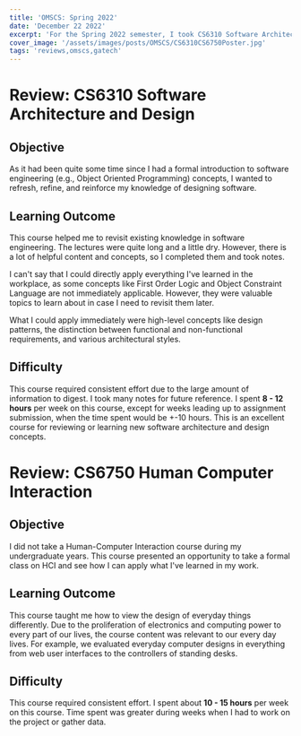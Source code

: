 ```yaml
---
title: 'OMSCS: Spring 2022'
date: 'December 22 2022'
excerpt: 'For the Spring 2022 semester, I took CS6310 Software Architecture and Design and CS6750 Human Computer Interaction. Here is my review for these courses.'
cover_image: '/assets/images/posts/OMSCS/CS6310CS6750Poster.jpg'
tags: 'reviews,omscs,gatech'
---
```

# Review: CS6310 Software Architecture and Design
## Objective
As it had been quite some time since I had a formal introduction to software engineering (e.g., Object Oriented Programming) concepts, I wanted to refresh, refine, and reinforce my knowledge of designing software.
## Learning Outcome
This course helped me to revisit existing knowledge in software engineering. The lectures were quite long and a little dry. However, there is a lot of helpful content and concepts, so I completed them and took notes.

I can't say that I could directly apply everything I've learned in the workplace, as some concepts like First Order Logic and Object Constraint Language are not immediately applicable. However, they were valuable topics to learn about in case I need to revisit them later. 

What I could apply immediately were high-level concepts like design patterns, the distinction between functional and non-functional requirements, and various architectural styles. 
## Difficulty
This course required consistent effort due to the large amount of information to digest. I took many notes for future reference. I spent **8 - 12 hours** per week on this course, except for weeks leading up to assignment submission, when the time spent would be +-10 hours. This is an excellent course for reviewing or learning new software architecture and design concepts.

# Review: CS6750 Human Computer Interaction
## Objective
I did not take a Human-Computer Interaction course during my undergraduate years. This course presented an opportunity to take a formal class on HCI and see how I can apply what I've learned in my work. 
## Learning Outcome
This course taught me how to view the design of everyday things differently. Due to the proliferation of electronics and computing power to every part of our lives, the course content was relevant to our every day lives. For example, we evaluated everyday computer designs in everything from web user interfaces to the controllers of standing desks. 

## Difficulty
This course required consistent effort. I spent about **10 - 15 hours** per week on this course. Time spent was greater during weeks when I had to work on the project or gather data.